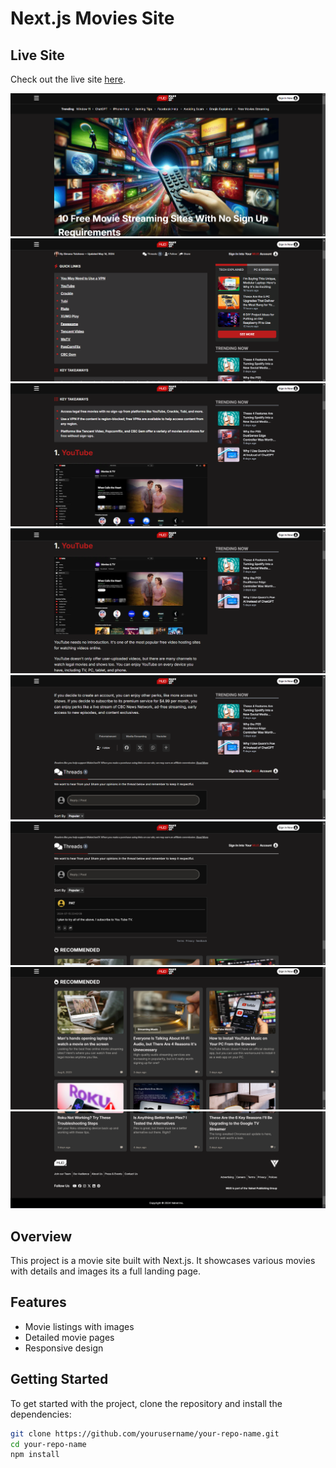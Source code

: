 # Next.js Movies Site

## Live Site

Check out the live site [here](https://next-js-movies-sites-blog.vercel.app/).


![Image1](https://github.com/Moeez-Rajpoot/NextJs-MoviesSites-Blog/blob/main/Images/image1.png)
![Image2](https://github.com/Moeez-Rajpoot/NextJs-MoviesSites-Blog/blob/main/Images/image2.png)
![Image3](https://github.com/Moeez-Rajpoot/NextJs-MoviesSites-Blog/blob/main/Images/image3.png)
![Image4](https://github.com/Moeez-Rajpoot/NextJs-MoviesSites-Blog/blob/main/Images/image4.png)
![Image5](https://github.com/Moeez-Rajpoot/NextJs-MoviesSites-Blog/blob/main/Images/image5.png)
![Image6](https://github.com/Moeez-Rajpoot/NextJs-MoviesSites-Blog/blob/main/Images/image6.png)
![Image7](https://github.com/Moeez-Rajpoot/NextJs-MoviesSites-Blog/blob/main/Images/image7.png)
![Image8](https://github.com/Moeez-Rajpoot/NextJs-MoviesSites-Blog/blob/main/Images/image8.png)



## Overview

This project is a movie site built with Next.js. It showcases various movies with details and images its a full landing page.

## Features

- Movie listings with images
- Detailed movie pages
- Responsive design

## Getting Started

To get started with the project, clone the repository and install the dependencies:

```bash
git clone https://github.com/yourusername/your-repo-name.git
cd your-repo-name
npm install
